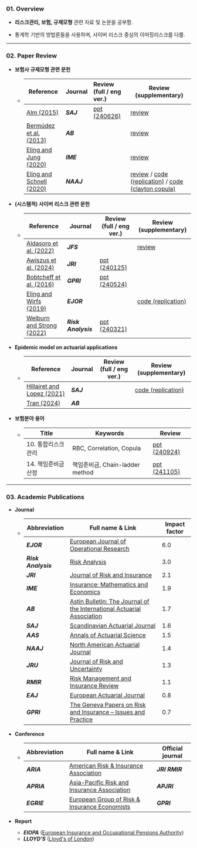 ### 01. Overview 


- **리스크관리, 보험, 규제모형** 관련 자료 및 논문을 공부함.

- 통계학 기반의 방법론들을 사용하며, 사이버 리스크 중심의 이머징리스크를 다룸.

---
### 02. Paper Review

- **보험사 규제모형 관련 문헌**

  - | Reference                                                    | Journal    | Review (full / eng ver.)                      | Review (supplementary)                                       |
    | ------------------------------------------------------------ | ---------- | :-------------------------------------------- | ------------------------------------------------------------ |
    | [Alm (2015)](https://www.tandfonline.com/doi/abs/10.1080/03461238.2013.787367) | ***SAJ***  | [ppt (240626)](./review/Seminar_20240626.pdf) | [review](https://github.com/kwoongbae/risk-management-papers/issues/36) |
    | [Bermúdez et al. (2013)](https://www.cambridge.org/core/journals/astin-bulletin-journal-of-the-iaa/article/correlation-sensitivity-analysis-of-nonlife-underwriting-risk-in-solvency-capital-requirement-estimation/8C16299AF4E9DFCD13C5C7EA3697705E) | ***AB***   |                                               | [review](https://github.com/kwoongbae/risk-management-papers/issues/37) |
    | [Eling and Jung (2020)](https://www.sciencedirect.com/science/article/abs/pii/S016766872030130X) | ***IME***  |                                               | [review](https://github.com/kwoongbae/risk-management-papers/issues/38) |
    | [Eling and Schnell (2020)](https://www.tandfonline.com/doi/abs/10.1080/10920277.2019.1641416) | ***NAAJ*** |                                               | [review](https://github.com/kwoongbae/risk-management-papers/issues/32) / [code (replication)](https://github.com/kwoongbae/risk-management-papers/blob/main/code/Eling%20and%20Schnell%20(2020).r) / [code (clayton copula)](https://github.com/kwoongbae/risk-management-papers/blob/main/code/Clayton%20copula.r) |
  
- **(시스템적) 사이버 리스크 관련 문헌**

  - | Reference                                                    | Journal             | Review (full / eng ver.)                      | Review (supplementary)                                       |
    | ------------------------------------------------------------ | ------------------- | --------------------------------------------- | ------------------------------------------------------------ |
    | [Aldasoro et al. (2022)](https://www.sciencedirect.com/science/article/abs/pii/S1572308922000171) | ***JFS***           |                                               | [review](./review/Aldasoro_JRS_2022.pdf)                     |
    | [Awiszus et al. (2024)](https://arxiv.org/abs/2211.04762)    | ***JRI***           | [ppt (240125)](./review/Seminar_20240125.pdf) |                                                              |
    | [Bobtcheff et al. (2016)](https://link.springer.com/article/10.1057/grir.2016.1) | ***GPRI***          | [ppt (240524)](./review/Seminar_20240524.pdf) |                                                              |
    | [Eling and Wirfs (2019)](https://www.sciencedirect.com/science/article/pii/S037722171830626X) | ***EJOR***          |                                               | [code (replication)](https://github.com/kwoongbae/risk-management-papers/blob/main/code/Eling%20and%20Wirfs%20(2019).r) |
    | [Welburn and Strong (2022)](https://onlinelibrary.wiley.com/doi/abs/10.1111/risa.13715) | ***Risk Analysis*** | [ppt (240321)](./review/Seminar_20240321.pdf) |                                                              |
  
- **Epidemic model on actuarial applications**

  - | Reference                                                    | Journal   | Review (full / eng ver.) | Review (supplementary)                                       |
    | ------------------------------------------------------------ | --------- | ------------------------ | ------------------------------------------------------------ |
    | [Hillairet and Lopez (2021)](https://www.tandfonline.com/doi/abs/10.1080/03461238.2021.1872694) | ***SAJ*** |                          | [code (replication)](https://github.com/kwoongbae/risk-management-papers/blob/main/code/Hillairet%20and%20Lopez%20(2021).r) |
    | [Tran (2024)](https://www.cambridge.org/core/journals/astin-bulletin-journal-of-the-iaa/article/markov-multiple-state-model-for-epidemic-and-insurance-modelling/361E1E90ADEDFDBA73613BD9D5DEA926) | ***AB***  |                          |                                                              |

- **보험분야 용어**

  - | Title               | Keywords                        | Review                                        |
    | ------------------- | ------------------------------- | --------------------------------------------- |
    | 10. 통합리스크 관리 | RBC, Correlation, Copula        | [ppt (240924)](./review/Seminar_20240924.pdf) |
    | 14. 책임준비금 산정 | 책임준비금, Chain-ladder method | [ppt (241105)](./review/Seminar_20241105.pdf) |

---

### 03. Academic Publications


- **Journal**
  
  - | Abbreviation        | Full name & Link                                             | Impact factor |
    | ------------------- | ------------------------------------------------------------ | ------------- |
    | ***EJOR***          | [European Journal of Operational Research](https://www.sciencedirect.com/journal/european-journal-of-operational-research) | 6.0           |
    | ***Risk Analysis*** | [Risk Analysis](https://onlinelibrary.wiley.com/journal/15396924) | 3.0           |
    | ***JRI***           | [Journal of Risk and Insurance](https://onlinelibrary.wiley.com/journal/15396975) | 2.1           |
    | ***IME***           | [Insurance: Mathematics and Economics](https://www.sciencedirect.com/journal/insurance-mathematics-and-economics) | 1.9           |
    | ***AB***            | [Astin Bulletin: The Journal of the International Actuarial Association](https://www.cambridge.org/core/journals/astin-bulletin-journal-of-the-iaa) | 1.7           |
    | ***SAJ***           | [Scandinavian Actuarial Journal](https://www.tandfonline.com/toc/sact20/current) | 1.6           |
    | ***AAS***           | [Annals of Actuarial Science](https://www.cambridge.org/core/journals/annals-of-actuarial-science) | 1.5           |
    | ***NAAJ***          | [North American Actuarial Journal](https://www.tandfonline.com/toc/uaaj20/current) | 1.4           |
    | ***JRU***           | [Journal of Risk and Uncertainty](https://www.springer.com/journal/11166) | 1.3           |
    | ***RMIR***          | [Risk Management and Insurance Review](https://onlinelibrary.wiley.com/journal/15406296) | 1.1           |
    | ***EAJ***           | [European Actuarial Journal](https://link.springer.com/journal/13385) | 0.8           |
    | ***GPRI***          | [The Geneva Papers on Risk and Insurance – Issues and Practice](https://www.genevaassociation.org/publications/the-geneva-papers) | 0.7           |
- **Conference**
  - | Abbreviation | Full name & Link                                             | Official journal |
    | ------------ | ------------------------------------------------------------ | ---------------- |
    | ***ARIA***   | [American Risk & Insurance Association](https://www.aria.org/) | ***JRI RMIR***   |
    | ***APRIA***  | [Asia-Pacific Risk and Insurance Association](https://www.apria.org/) | ***APJRI***      |
    | ***EGRIE***  | [European Group of Risk & Insurance Economists](http://www.egrie.org/) | ***GPRI***       |
- **Report**

  - ***EIOPA*** ([European Insurance and Occupational Pensions Authority](https://www.eiopa.europa.eu/index_en))
  - ***LLOYD'S*** ([Lloyd's of London](https://www.lloyds.com/news-and-insights/risk-reports))

